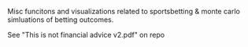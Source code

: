 Misc funcitons and visualizations related to sportsbetting & monte carlo simluations of betting outcomes.

See "This is not financial advice v2.pdf" on repo
